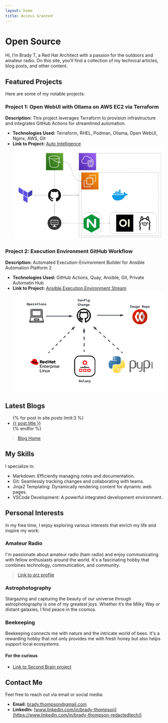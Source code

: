 ```yaml
---
layout: home
title: Access Granted
---
```


# Open Source

Hi, I’m Brady T, a Red Hat Architect with a passion for the outdoors and amateur radio. On this site, you’ll find a collection of my technical articles, blog posts, and other content.

## Featured Projects

Here are some of my notable projects:

### Project 1: Open WebUI with Ollama on AWS EC2 via Terraform

**Description:** This project leverages Terraform to provision infrastructure and integrates GitHub Actions for streamlined automation.

- **Technologies Used:** Terraform, RHEL, Podman, Ollama, Open WebUI, Nginx, AWS, Git
- **Link to Project:** [Auto Intelligence](https://github.com/r3dact3d/Auto-Intelligence)
![Architecture](images/auto-intelligence.png?width=200)

### Project 2: Execution Environment GitHub Workflow

**Description:** Automated Execution-Environment Builder for Ansible Automation Platform 2
- **Technologies Used:** GitHub Actions, Quay, Ansible, Git, Private Automatin Hub
- **Link to Project:** [Ansible Execution Environment Stream](https://github.com/r3dact3d/Ansible-Execution-Environment-Stream)
![Execution Environment Builder](images/ee-builder.png?width=200)


## Latest Blogs

<ul>
  {% for post in site.posts limit:3 %}
    <li>
      <a href="{{ post.url }}">{{ post.title }}</a>
    </li>
  {% endfor %}
</ul>

> [Blog Home](https://r3dact3d.github.io/posts)

## My Skills

I specialize in:
- Markdown: Efficiently managing notes and documentation.
- Git: Seamlessly tracking changes and collaborating with teams.
- Jinja2 Templating: Dynamically rendering content for dynamic web pages.
- VSCode Development: A powerful integrated development environment.

## Personal Interests

In my free time, I enjoy exploring various interests that enrich my life and inspire my work:

### Amateur Radio
I'm passionate about amateur radio (ham radio) and enjoy communicating with fellow enthusiasts around the world. It's a fascinating hobby that combines technology, communication, and community.

> [Link to qrz profile](https://www.qrz.com/db/W5AWW)

### Astrophotography
Stargazing and capturing the beauty of our universe through astrophotography is one of my greatest joys. Whether it’s the Milky Way or distant galaxies, I find peace in the cosmos.

### Beekeeping
Beekeeping connects me with nature and the intricate world of bees. It's a rewarding hobby that not only provides me with fresh honey but also helps support local ecosystems.

#### For the curious

* [Link to Second Brain project](https://r3dact3d.github.io/brain-dump/)

## Contact Me

Feel free to reach out via email or social media:

- **Email:** [brady.thompson@gmail.com](mailto:brady.thompson@gmail.com)
- **LinkedIn:** [www.linkedin.com/in/brady-thompson](https://www.linkedin.com/in/brady-thompson-redactedtech/)






